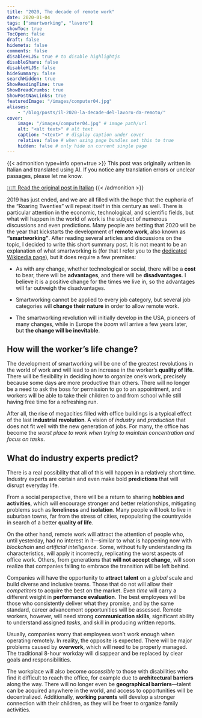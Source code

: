 ```yaml
---
title: "2020, The decade of remote work"
date: 2020-01-04
tags: ["smartworking", "lavoro"]
showToc: true
TocOpen: false
draft: false
hidemeta: false
comments: false
disableHLJS: true # to disable highlightjs
disableShare: false
disableHLJS: false
hideSummary: false
searchHidden: true
ShowReadingTime: true
ShowBreadCrumbs: true
ShowPostNavLinks: true
featuredImage: "/images/computer04.jpg"
aliases:
    - "/blog/posts/il-2020-la-decade-del-lavoro-da-remoto/"
cover:
    image: "/images/computer04.jpg" # image path/url
    alt: "<alt text>" # alt text
    caption: "<text>" # display caption under cover
    relative: false # when using page bundles set this to true
    hidden: false # only hide on current single page
---
```

{{< admonition type=info open=true >}}
This post was originally written in Italian and translated using AI. If you notice any translation errors or unclear passages, please let me know.

[🇮🇹 Read the original post in Italian](/il-2020-la-decade-del-lavoro-da-remoto/)
{{< /admonition >}}


2019 has just ended, and we are all filled with the hope that the euphoria of the “Roaring Twenties” will repeat itself in this century as well. There is particular attention in the economic, technological, and scientific fields, but what will happen in the world of work is the subject of numerous discussions and even predictions. Many people are betting that 2020 will be the year that kickstarts the development of **remote work**, also known as **“smartworking”**. After reading several articles and discussions on the topic, I decided to write this short summary post. It is not meant to be an explanation of what smartworking is (for that I refer you to the [dedicated Wikipedia page](https://it.wikipedia.org/wiki/Lavoro_agile)), but it does require a few premises:

* As with any change, whether technological or social, there will be a **cost** to bear, there will be **advantages**, and there will be **disadvantages**. I believe it is a positive change for the times we live in, so the advantages will far outweigh the disadvantages.

* Smartworking cannot be applied to every job category, but several job categories will **change their nature** in order to allow remote work.

* The smartworking revolution will initially develop in the USA, pioneers of many changes, while in Europe the *boom* will arrive a few years later, but **the change will be inevitable**.

## **How will the worker’s life change?**

The development of smartworking will be one of the greatest revolutions in the world of work and will lead to an increase in the worker’s **quality of life**. There will be flexibility in deciding how to organize one’s work, precisely because some days are more productive than others. There will no longer be a need to ask the boss for permission to go to an appointment, and workers will be able to take their children to and from school while still having free time for a refreshing run.

After all, the rise of megacities filled with office buildings is a typical effect of the last **industrial revolution**. A vision of *industry* and *production* that does not fit well with the new generation of jobs. For many, the office has become the *worst place to work when trying to maintain concentration and focus on tasks*.

## What do industry experts predict?

There is a real possibility that all of this will happen in a relatively short time. Industry experts are certain and even make bold **predictions** that will disrupt everyday life.

From a social perspective, there will be a return to sharing **hobbies and activities**, which will encourage stronger and better relationships, mitigating problems such as **loneliness** and **isolation**. Many people will look to live in suburban towns, far from the stress of cities, repopulating the countryside in search of a better **quality of life**.

On the other hand, remote work will attract the attention of people who, until yesterday, had no interest in it—similar to what is happening now with *blockchain* and *artificial intelligence*. Some, without fully understanding its characteristics, will apply it incorrectly, replicating the worst aspects of office work. Others, from generations that **will not accept change**, will soon realize that companies failing to embrace the transition will be left behind.

Companies will have the opportunity to **attract talent** on a *global* scale and build diverse and inclusive teams. Those that do not will allow their *competitors* to acquire the best on the market. Even *time* will carry a different weight in **performance evaluation**. The best employees will be those who consistently deliver what they promise, and by the same standard, career advancement opportunities will be assessed. Remote workers, however, will need strong **communication skills**, significant ability to understand assigned *tasks*, and skill in producing written reports.

Usually, companies worry that employees won’t work enough when operating remotely. In reality, the opposite is expected. There will be major problems caused by **overwork**, which will need to be properly managed. The traditional 8-hour workday will disappear and be replaced by clear goals and responsibilities.

The workplace will also become *accessible* to those with disabilities who find it difficult to reach the office, for example due to **architectural barriers** along the way. There will no longer even be **geographical barriers**—talent can be acquired anywhere in the world, and access to opportunities will be decentralized. Additionally, **working parents** will develop a stronger connection with their children, as they will be freer to organize family activities.

